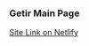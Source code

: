 ### Getir Main Page

<a href="https://erkut-bulut-getir-mainpage.netlify.app/" target="_blank">Site Link on Netlify</a>  
